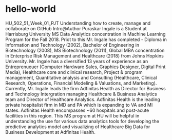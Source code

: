 # hello-world
HU_502_51_Week_01_PJT Understanding how to create, manage and collaborate on GitHub
Intro@Author
Puraskar Ingale is a Student at Harrisburg University MS Data Analytics concentration in Machine Learning Program for the Fall 2018.
Priot to this Mr. Ingale has completed - Diploma in Information and Technology (2002), Bachelor of Engineering in Biotechnology (2008), MS Biotechnology (2011), Global MBA concentration in Enterprise Risk Management and Healthcare (2018) from Johns Hopkins University.
Mr. Ingale has a diversified 13 years of experience as an Entreprenueuer (Computer Hardware Sales, Graphics Designer, Digital Print Media), Healthcare core and clinical research, Project & program management, Quantitative analysis and Consulting (Healthcare, Clinical Research, Operations, Financial Modeling & Valuations, and Marketing).
Currently, Mr. Ingale leads the firm Adfinitas Health as Director for Business and Technology Intergration managing Healthcare & Business Analytics team and Director of Healthcare Analytics. Adfinitas Health is the leading private hospitalist firm in MD and PA which is  expanding to VA and MI states. Adfinitas Health encompasses ~60 hospitals and post-acute facilities in this region.
This MS program at HU will be helpful in understanding the use for various data analytics tools for developing the predictive analytics model and visualizing of Healthcare Big Data for Business Development at Adfinitas Health.
